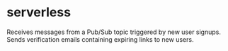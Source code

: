 # serverless

Receives messages from a Pub/Sub topic triggered by new user signups.
Sends verification emails containing expiring links to new users.